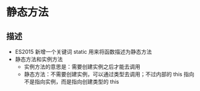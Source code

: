 # 静态方法
## 描述
- ES2015 新增一个关键词 static 用来将函数描述为静态方法
- 静态方法和实例方法
  - 实例方法的意思是：需要创建实例之后才能去调用
  - 静态方法：不需要创建实例，可以通过类型去调用；不过内部的 this 指向不是指向实例，而是指向创建类型的 this
